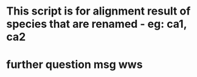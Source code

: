 # This script is for alignment result of species that are renamed - eg: ca1, ca2

# further question msg wws

